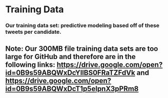 # Training Data

### Our training data set: predictive modeling based off of these tweets per candidate. 

## Note: Our 300MB file training data sets are too large for GitHub and therefore are in the following links: https://drive.google.com/open?id=0B9s59ABQWxDcYllBS0FRaTZFdVk and https://drive.google.com/open?id=0B9s59ABQWxDcT1p5elpnX3pPRm8
